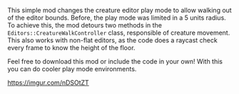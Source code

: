 This simple mod changes the creature editor play mode to allow walking out of the editor bounds. Before, the play mode was limited in a 5 units radius.
To achieve this, the mod detours two methods in the `Editors::CreatureWalkController` class, responsible of creature movement.
This also works with non-flat editors, as the code does a raycast check every frame to know the height of the floor.

Feel free to download this mod or include the code in your own! With this you can do cooler play mode environments.

https://imgur.com/nDSOtZT
